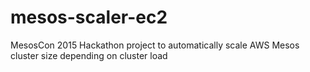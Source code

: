 # mesos-scaler-ec2
MesosCon 2015 Hackathon project to automatically scale AWS Mesos cluster size depending on cluster load
